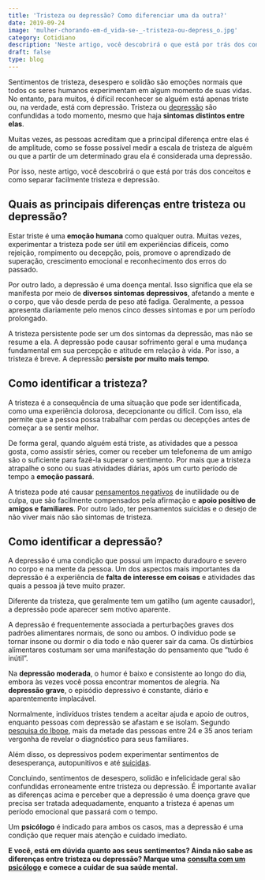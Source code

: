 ```yaml
---
title: 'Tristeza ou depressão? Como diferenciar uma da outra?'
date: 2019-09-24
image: 'mulher-chorando-em-d_vida-se-_-tristeza-ou-depress_o.jpg'
category: Cotidiano
description: 'Neste artigo, você descobrirá o que está por trás dos conceitos e como separar facilmente tristeza e depressão. Confira!'
draft: false
type: blog
---
```


Sentimentos de tristeza, desespero e solidão são emoções normais que todos os seres humanos experimentam em algum momento de suas vidas. No entanto, para muitos, é difícil reconhecer se alguém está apenas triste ou, na verdade, está com depressão. Tristeza ou [depressão](/8-sintomas-de-depressao-que-voce-precisa-reconhecer/) são confundidas a todo momento, mesmo que haja **sintomas distintos entre elas**.

Muitas vezes, as pessoas acreditam que a principal diferença entre elas é de amplitude, como se fosse possível medir a escala de tristeza de alguém ou que a partir de um determinado grau ela é considerada uma depressão.

Por isso, neste artigo, você descobrirá o que está por trás dos conceitos e como separar facilmente tristeza e depressão.

## **Quais as principais diferenças entre tristeza ou depressão?**

Estar triste é uma **emoção humana** como qualquer outra. Muitas vezes, experimentar a tristeza pode ser útil em experiências difíceis, como rejeição, rompimento ou decepção, pois, promove o aprendizado de superação, crescimento emocional e reconhecimento dos erros do passado.

Por outro lado, a depressão é uma doença mental. Isso significa que ela se manifesta por meio de **diversos sintomas depressivos**, afetando a mente e o corpo, que vão desde perda de peso até fadiga. Geralmente, a pessoa apresenta diariamente pelo menos cinco desses sintomas e por um período prolongado.

A tristeza persistente pode ser um dos sintomas da depressão, mas não se resume a ela. A depressão pode causar sofrimento geral e uma mudança fundamental em sua percepção e atitude em relação à vida. Por isso, a tristeza é breve. A depressão **persiste por muito mais tempo**.

## **Como identificar a tristeza?**

A tristeza é a consequência de uma situação que pode ser identificada, como uma experiência dolorosa, decepcionante ou difícil. Com isso, ela permite que a pessoa possa trabalhar com perdas ou decepções antes de começar a se sentir melhor.

De forma geral, quando alguém está triste, as atividades que a pessoa gosta, como assistir séries, comer ou receber um telefonema de um amigo são o suficiente para fazê-la superar o sentimento. Por mais que a tristeza atrapalhe o sono ou suas atividades diárias, após um curto período de tempo a **emoção passará**.

A tristeza pode até causar [pensamentos negativos](/como-se-livrar-de-pensamentos-negativos/) de inutilidade ou de culpa, que são facilmente compensados pela afirmação e **apoio positivo de amigos e familiares**. Por outro lado, ter pensamentos suicidas e o desejo de não viver mais não são sintomas de tristeza.

## **Como identificar a depressão?**

A depressão é uma condição que possui um impacto duradouro e severo no corpo e na mente da pessoa. Um dos aspectos mais importantes da depressão é a experiência de **falta de interesse em coisas** e atividades das quais a pessoa já teve muito prazer.

Diferente da tristeza, que geralmente tem um gatilho (um agente causador), a depressão pode aparecer sem motivo aparente.

A depressão é frequentemente associada a perturbações graves dos padrões alimentares normais, de sono ou ambos. O indivíduo pode se tornar insone ou dormir o dia todo e não querer sair da cama. Os distúrbios alimentares costumam ser uma manifestação do pensamento que “tudo é inútil”.

Na **depressão moderada**, o humor é baixo e consistente ao longo do dia, embora às vezes você possa encontrar momentos de alegria. Na **depressão grave**, o episódio depressivo é constante, diário e aparentemente implacável.

Normalmente, indivíduos tristes tendem a aceitar ajuda e apoio de outros, enquanto pessoas com depressão se afastam e se isolam. Segundo [pesquisa do Ibope](https://veja.abril.com.br/saude/brasileiro-ainda-sabe-pouco-sobre-depressao-revela-ibope/), mais da metade das pessoas entre 24 e 35 anos teriam vergonha de revelar o diagnóstico para seus familiares.

Além disso, os depressivos podem experimentar sentimentos de desesperança, autopunitivos e até [suicidas](/prevencao-ao-suicidio-como-o-psicologo-pode-ajudar/).

Concluindo, sentimentos de desespero, solidão e infelicidade geral são confundidas erroneamente entre tristeza ou depressão. É importante avaliar as diferenças acima e perceber que a depressão é uma doença grave que precisa ser tratada adequadamente, enquanto a tristeza é apenas um período emocional que passará com o tempo.

Um **psicólogo** é indicado para ambos os casos, mas a depressão é uma condição que requer mais atenção e cuidado imediato.

**E você, está em dúvida quanto aos seus sentimentos? Ainda não sabe as diferenças entre tristeza ou depressão? Marque uma** [**consulta com um psicólogo**](/contato/) **e comece a cuidar de sua saúde mental.**
